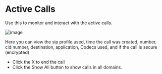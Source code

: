 # Active Calls

Use this to monitor and interact with the active calls.

![image](../_static/images/Status/active_calls/fusionpbx_active_calls.jpg)

Here you can view the sip profile used, time the call was created,
number, cid number, destination, application, Codecs used, and if the
call is secure (encrypted)

-   Click the X to end the call
-   Click the Show All button to show calls in all domains.
